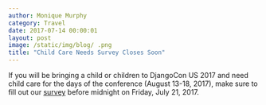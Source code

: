 ```yaml
---
author: Monique Murphy
category: Travel
date: 2017-07-14 00:00:01
layout: post
image: /static/img/blog/ .png
title: "Child Care Needs Survey Closes Soon"
---
```


If you will be bringing a child or children to DjangoCon US 2017 and need child care for the days of the conference (August 13-18, 2017), make sure to fill out our [survey](https://goo.gl/forms/HhXIqzhpSPfRPvHX2) before midnight on Friday, July 21, 2017.
